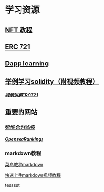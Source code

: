 # 学习资源



## [NFT 教程](https://zhuanlan.zhihu.com/p/393935101)

## [ERC 721](https://ethereum.org/en/developers/docs/standards/tokens/erc-721/ )

## [Dapp learning](https://github.com/wangjianyeART/Dapp-Learning)

## [举例学习solidity（附视频教程）](https://solidity-by-example.org/)

##### [视频讲解ERC721](https://www.youtube.com/watch?v=c_xwYep-gnQ)

## 重要的网站

### [智能合约监控](https://etherscan.io/)

##### [OpenseaRankings](https://opensea.io/rankings)

### markdown教程

[菜鸟教程markdown](https://www.runoob.com/markdown/md-tutorial.html)

[快速上手markdown视频教程](https://www.bilibili.com/video/BV1hJ411X75X?from=search&seid=8966736940041685113&spm_id_from=333.337.0.0)

tesssst

